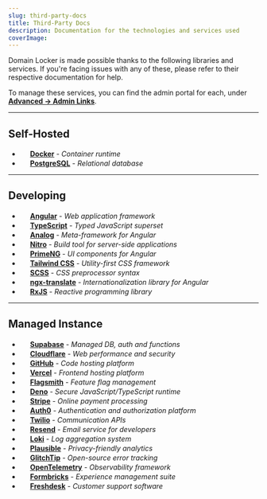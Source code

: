 ```yaml
---
slug: third-party-docs
title: Third-Party Docs
description: Documentation for the technologies and services used
coverImage: 
---
```


Domain Locker is made possible thanks to the following libraries and services.
If you're facing issues with any of these, please refer to their respective documentation for help.

To manage these services, you can find the admin portal for each, under **[Advanced → Admin Links](/advanced/admin-links)**.

---

## Self-Hosted
- <img src="https://icon.horse/icon/docker.com" width="16" /> **[Docker](https://docs.docker.com/)** - _Container runtime_
- <img src="https://icon.horse/icon/postgresql.org" width="16" /> **[PostgreSQL](https://www.postgresql.org/docs/)** - _Relational database_

---

## Developing
- <img src="https://icon.horse/icon/angular.io" width="16" /> **[Angular](https://angular.io/docs)** - _Web application framework_
- <img src="https://icon.horse/icon/typescriptlang.org" width="16" /> **[TypeScript](https://www.typescriptlang.org/docs/)** - _Typed JavaScript superset_
- <img src="https://icon.horse/icon/analogjs.org" width="16" /> **[Analog](https://analogjs.org/docs)** - _Meta-framework for Angular_
- <img src="https://icon.horse/icon/nitro.unjs.io" width="16" /> **[Nitro](https://nitro.unjs.io/)** - _Build tool for server-side applications_
- <img src="https://icon.horse/icon/primeng.org" width="16" /> **[PrimeNG](https://primeng.org/)** - _UI components for Angular_
- <img src="https://icon.horse/icon/tailwindcss.com" width="16" /> **[Tailwind CSS](https://tailwindcss.com/docs)** - _Utility-first CSS framework_
- <img src="https://icon.horse/icon/sass-lang.com" width="16" /> **[SCSS](https://sass-lang.com/guide)** - _CSS preprocessor syntax_
- <img src="https://icon.horse/icon/github.com" width="16" /> **[ngx-translate](https://github.com/ngx-translate/core)** - _Internationalization library for Angular_
- <img src="https://icon.horse/icon/rxjs.dev" width="16" /> **[RxJS](https://rxjs.dev/)** - _Reactive programming library_

---

## Managed Instance
- <img src="https://icon.horse/icon/supabase.com" width="16" /> **[Supabase](https://supabase.com/docs)** - _Managed DB, auth and functions_
- <img src="https://icon.horse/icon/cloudflare.com" width="16" /> **[Cloudflare](https://developers.cloudflare.com/)** - _Web performance and security_
- <img src="https://icon.horse/icon/github.com" width="16" /> **[GitHub](https://docs.github.com/)** - _Code hosting platform_
- <img src="https://icon.horse/icon/vercel.com" width="16" /> **[Vercel](https://vercel.com/docs)** - _Frontend hosting platform_
- <img src="https://icon.horse/icon/flagsmith.com" width="16" /> **[Flagsmith](https://docs.flagsmith.com/)** - _Feature flag management_
- <img src="https://icon.horse/icon/deno.land" width="16" /> **[Deno](https://deno.land/manual)** - _Secure JavaScript/TypeScript runtime_
- <img src="https://icon.horse/icon/stripe.com" width="16" /> **[Stripe](https://stripe.com/docs)** - _Online payment processing_
- <img src="https://icon.horse/icon/auth0.com" width="16" /> **[Auth0](https://auth0.com/docs)** - _Authentication and authorization platform_
- <img src="https://icon.horse/icon/twilio.com" width="16" /> **[Twilio](https://www.twilio.com/docs)** - _Communication APIs_
- <img src="https://icon.horse/icon/resend.com" width="16" /> **[Resend](https://resend.com/docs)** - _Email service for developers_
- <img src="https://icon.horse/icon/grafana.com" width="16" /> **[Loki](https://grafana.com/docs/loki/)** - _Log aggregation system_
- <img src="https://icon.horse/icon/plausible.io" width="16" /> **[Plausible](https://plausible.io/docs)** - _Privacy-friendly analytics_
- <img src="https://icon.horse/icon/glitchtip.com" width="16" /> **[GlitchTip](https://glitchtip.com/docs)** - _Open-source error tracking_
- <img src="https://icon.horse/icon/opentelemetry.io" width="16" /> **[OpenTelemetry](https://opentelemetry.io/docs/)** - _Observability framework_
- <img src="https://icon.horse/icon/formbricks.com" width="16" /> **[Formbricks](https://formbricks.com/docs)** - _Experience management suite_
- <img src="https://icon.horse/icon/freshdesk.com" width="16" /> **[Freshdesk](https://freshdesk.com/docs)** - _Customer support software_


<style>
  .analog-markdown {
  ul {
    display: flex;
    flex-direction: column;
    align-items: baseline;
    padding-left: 0.2rem;
  }
  li {
    display: flex;
    gap: 0.5rem;
    justify-content: flex-start;
    align-items: center;
    a {
      color: var(--primary-400);
      text-decoration: none;
      &:hover {
        text-decoration: underline;
      }
    }
    img {
      width: 16px;
      height: 16px;
    }
  }
  img {
    margin-right: 0.5rem;
  }
  }
</style>
